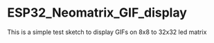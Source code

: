 # ESP32_Neomatrix_GIF_display
 This is a simple test sketch to display GIFs on 8x8 to 32x32 led matrix
